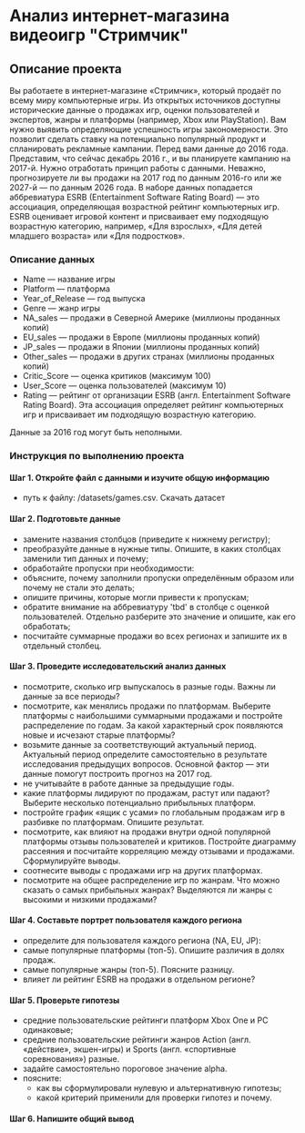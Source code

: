 # Анализ интернет-магазина видеоигр "Стримчик"

## Описание проекта

Вы работаете в интернет-магазине «Стримчик», который продаёт по всему миру компьютерные игры. Из открытых источников доступны исторические данные о продажах игр, оценки пользователей и экспертов, жанры и платформы (например, Xbox или PlayStation). Вам нужно выявить определяющие успешность игры закономерности. Это позволит сделать ставку на потенциально популярный продукт и спланировать рекламные кампании.
Перед вами данные до 2016 года. Представим, что сейчас декабрь 2016 г., и вы планируете кампанию на 2017-й. Нужно отработать принцип работы с данными. Неважно, прогнозируете ли вы продажи на 2017 год по данным 2016-го или же 2027-й — по данным 2026 года.
В наборе данных попадается аббревиатура ESRB (Entertainment Software Rating Board) — это ассоциация, определяющая возрастной рейтинг компьютерных игр. ESRB оценивает игровой контент и присваивает ему подходящую возрастную категорию, например, «Для взрослых», «Для детей младшего возраста» или «Для подростков».

### Описание данных

- Name — название игры
- Platform — платформа
- Year_of_Release — год выпуска
- Genre — жанр игры
- NA_sales — продажи в Северной Америке (миллионы проданных копий)
- EU_sales — продажи в Европе (миллионы проданных копий)
- JP_sales — продажи в Японии (миллионы проданных копий)
- Other_sales — продажи в других странах (миллионы проданных копий)
- Critic_Score — оценка критиков (максимум 100)
- User_Score — оценка пользователей (максимум 10)
- Rating — рейтинг от организации ESRB (англ. Entertainment Software Rating Board). Эта ассоциация определяет рейтинг компьютерных игр и присваивает им подходящую возрастную категорию.

Данные за 2016 год могут быть неполными.

### Инструкция по выполнению проекта

#### Шаг 1. Откройте файл с данными и изучите общую информацию
- путь к файлу: /datasets/games.csv. Скачать датасет

#### Шаг 2. Подготовьте данные
- замените названия столбцов (приведите к нижнему регистру);
- преобразуйте данные в нужные типы. Опишите, в каких столбцах заменили тип данных и почему;
- обработайте пропуски при необходимости:
- объясните, почему заполнили пропуски определённым образом или почему не стали это делать;
- опишите причины, которые могли привести к пропускам;
- обратите внимание на аббревиатуру 'tbd' в столбце с оценкой пользователей. Отдельно разберите это значение и опишите, как его обработать;
- посчитайте суммарные продажи во всех регионах и запишите их в отдельный столбец.

#### Шаг 3. Проведите исследовательский анализ данных
- посмотрите, сколько игр выпускалось в разные годы. Важны ли данные за все периоды?
- посмотрите, как менялись продажи по платформам. Выберите платформы с наибольшими суммарными продажами и постройте распределение по годам. За какой характерный срок появляются новые и исчезают старые платформы?
- возьмите данные за соответствующий актуальный период. Актуальный период определите самостоятельно в результате исследования предыдущих вопросов. Основной фактор — эти данные помогут построить прогноз на 2017 год.
- не учитывайте в работе данные за предыдущие годы.
- какие платформы лидируют по продажам, растут или падают? Выберите несколько потенциально прибыльных платформ.
- постройте график «ящик с усами» по глобальным продажам игр в разбивке по платформам. Опишите результат.
- посмотрите, как влияют на продажи внутри одной популярной платформы отзывы пользователей и критиков. Постройте диаграмму рассеяния и посчитайте корреляцию между отзывами и продажами. Сформулируйте выводы.
- соотнесите выводы с продажами игр на других платформах.
- посмотрите на общее распределение игр по жанрам. Что можно сказать о самых прибыльных жанрах? Выделяются ли жанры с высокими и низкими продажами?

#### Шаг 4. Составьте портрет пользователя каждого региона
- определите для пользователя каждого региона (NA, EU, JP):
- самые популярные платформы (топ-5). Опишите различия в долях продаж.
- самые популярные жанры (топ-5). Поясните разницу.
- влияет ли рейтинг ESRB на продажи в отдельном регионе?

#### Шаг 5. Проверьте гипотезы
- средние пользовательские рейтинги платформ Xbox One и PC одинаковые;
- средние пользовательские рейтинги жанров Action (англ. «действие», экшен-игры) и Sports (англ. «спортивные соревнования») разные.
- задайте самостоятельно пороговое значение alpha.
- поясните:
    - как вы сформулировали нулевую и альтернативную гипотезы;
    - какой критерий применили для проверки гипотез и почему.

#### Шаг 6. Напишите общий вывод
